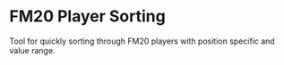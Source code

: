 # FM20 Player Sorting

Tool for quickly sorting through FM20 players with position specific and value range.
